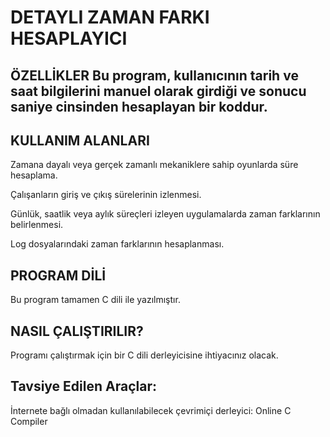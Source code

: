 # DETAYLI ZAMAN FARKI HESAPLAYICI
## ÖZELLİKLER Bu program, kullanıcının tarih ve saat bilgilerini manuel olarak girdiği ve sonucu saniye cinsinden hesaplayan bir koddur.

## KULLANIM ALANLARI

Zamana dayalı veya gerçek zamanlı mekaniklere sahip oyunlarda süre hesaplama.

Çalışanların giriş ve çıkış sürelerinin izlenmesi.

Günlük, saatlik veya aylık süreçleri izleyen uygulamalarda zaman farklarının belirlenmesi.

Log dosyalarındaki zaman farklarının hesaplanması.

## PROGRAM DİLİ
Bu program tamamen C dili ile yazılmıştır.

## NASIL ÇALIŞTIRILIR? 
Programı çalıştırmak için bir C dili derleyicisine ihtiyacınız olacak.

## Tavsiye Edilen Araçlar:
İnternete bağlı olmadan kullanılabilecek çevrimiçi derleyici: Online C Compiler
